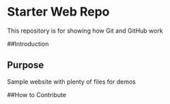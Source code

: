 # Starter Web Repo

This repository is for showing how Git and GitHub work

##Introduction



## Purpose

Sample website with plenty of files for demos

##How to Contribute

